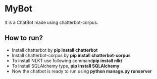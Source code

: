 # MyBot
It is a ChatBot made using chatterbot-corpus.

## How to run?
- Install chatterbot by <b>pip install chatterbot</b>
- Install chatterbot-corpus by <b>pip install chatterbot-corpus</b>
- To install NLKT use following command<b>pip install nlkt</b>
- To install SQLAlchemy type, <b>pip install SQLAlchemy</b>
- Now the chatbot is ready to run using <b>python manage.py runserver<b>
